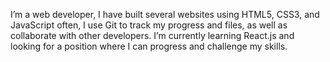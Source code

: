 I’m a web developer, I have built several websites using HTML5, CSS3, and JavaScript often, I use Git to track my progress and files, as well as collaborate with other developers.
I’m currently learning React.js and looking for a position where I can progress and challenge my skills.
